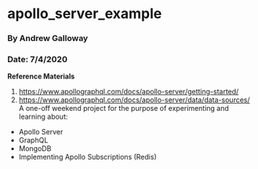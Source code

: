 # apollo_server_example
### By Andrew Galloway
### Date: 7/4/2020
**Reference Materials**
1. https://www.apollographql.com/docs/apollo-server/getting-started/
2. https://www.apollographql.com/docs/apollo-server/data/data-sources/
A one-off weekend project for the purpose of experimenting and learning about:
 - Apollo Server
 - GraphQL
 - MongoDB
 - Implementing Apollo Subscriptions (Redis)
